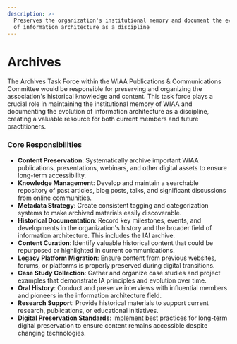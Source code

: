 ```yaml
---
description: >-
  Preserves the organization's institutional memory and document the evolution
  of information architecture as a discipline
---
```


# Archives

The Archives Task Force within the WIAA Publications & Communications Committee would be responsible for preserving and organizing the association's historical knowledge and content. This task force plays a crucial role in maintaining the institutional memory of WIAA and documenting the evolution of information architecture as a discipline, creating a valuable resource for both current members and future practitioners.

### Core Responsibilities

* **Content Preservation**: Systematically archive important WIAA publications, presentations, webinars, and other digital assets to ensure long-term accessibility.
* **Knowledge Management**: Develop and maintain a searchable repository of past articles, blog posts, talks, and significant discussions from online communities.
* **Metadata Strategy**: Create consistent tagging and categorization systems to make archived materials easily discoverable.
* **Historical Documentation**: Record key milestones, events, and developments in the organization's history and the broader field of information architecture. This includes the IAI archive.
* **Content Curation**: Identify valuable historical content that could be repurposed or highlighted in current communications.
* **Legacy Platform Migration**: Ensure content from previous websites, forums, or platforms is properly preserved during digital transitions.
* **Case Study Collection**: Gather and organize case studies and project examples that demonstrate IA principles and evolution over time.
* **Oral History**: Conduct and preserve interviews with influential members and pioneers in the information architecture field.
* **Research Support**: Provide historical materials to support current research, publications, or educational initiatives.
* **Digital Preservation Standards**: Implement best practices for long-term digital preservation to ensure content remains accessible despite changing technologies.

